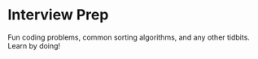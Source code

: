 # Interview Prep
Fun coding problems, common sorting algorithms, and any other tidbits. Learn by doing!
